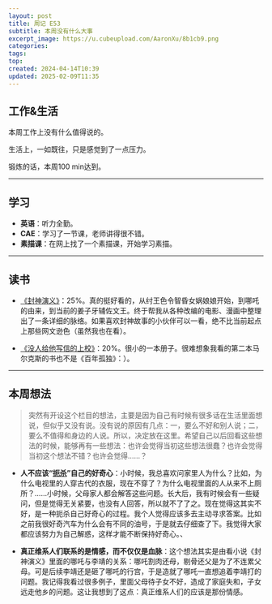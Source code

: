 ```yaml
---
layout: post
title: 周记 E53
subtitle: 本周没有什么大事
excerpt_image: https://u.cubeupload.com/AaronXu/8b1cb9.png
categories: 
tags: 
top: 
created: 2024-04-14T10:39
updated: 2025-02-09T11:35
---
```


## 工作&生活

本周工作上没有什么值得说的。

生活上，一如既往，只是感觉到了一点压力。

锻炼的话，本周100 min达到。

---

## 学习

- **英语**：听力全勤。
- **CAE**：学习了一节课，老师讲得很不错。
- **素描课**：在网上找了一个素描课，开始学习素描。

---

## 读书

- [《封神演义》](https://book.douban.com/subject/3409573/)：25%。真的挺好看的，从纣王色令智昏女娲娘娘开始，到哪吒的由来，到当前的姜子牙辅佐文王。终于帮我从各种改编的电影、漫画中整理出了一条详细的脉络。如果喜欢封神故事的小伙伴可以一看，绝不比当前起点上那些网文逊色（虽然我也在看）。

- [《没人给他写信的上校》](https://book.douban.com/subject/20392523/)：20%。很小的一本册子。很难想象我看的第二本马尔克斯的书也不是《百年孤独》：）。

---


## 本周想法

> 突然有开设这个栏目的想法，主要是因为自己有时候有很多话在生活里面想说，但似乎又没有说。没有说的原因有几点：一，要么不好和别人说；二，要么不值得和身边的人说。所以，决定放在这里。希望自己以后回看这些想法的时候，能够再有一些想法：也许会觉得当初这些想法很蠢？也许会觉得当初这个想法不错？也许会觉得......？


- **人不应该“<u>扼杀</u>”自己的好奇心**：小时候，我总喜欢问家里人为什么？比如，为什么电视里的人穿古代的衣服，现在不穿了？为什么电视里面的人从来不上厕所？......小时候，父母家人都会解答这些问题。长大后，我有时候会有一些疑问，但是觉得无关紧要，也没有人回答，所以就不了了之。现在觉得这其实不好，是一种扼杀自己好奇心的过程。我个人觉得应该多去主动寻求答案。比如之前我很好奇汽车为什么会有不同的油号，于是就去仔细查了下。我觉得大家都应该努力为自己解惑，这样才能不断保持好奇心。、

- **真正维系人们联系的是情感，而不仅仅是血脉**：这个想法其实是由看小说《封神演义》里面的哪吒与李靖的关系：哪吒割肉还母，剔骨还父是为了不连累父母。可是后续李靖还是砸了哪吒的行宫，于是造就了哪吒一直想追着李靖打的问题。我记得我看过很多例子，里面父母待子女不好，造成了家庭失和，子女远走他乡的问题。这让我想到了这点：真正维系人们的应该是那份情感。


